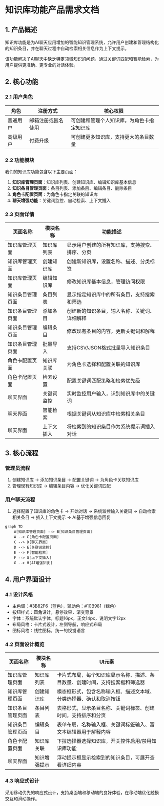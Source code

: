 # 知识库功能产品需求文档

## 1. 产品概述

知识库功能是为AI聊天应用增加的智能知识管理系统，允许用户创建和管理结构化的知识条目，并在聊天过程中自动检索相关信息作为上下文提示。

该功能解决了AI聊天中缺乏特定领域知识的问题，通过关键词匹配和智能检索，为用户提供更准确、更专业的对话体验。

## 2. 核心功能

### 2.1 用户角色

| 角色 | 注册方式 | 核心权限 |
|------|----------|----------|
| 普通用户 | 邮箱注册或匿名使用 | 可创建和管理个人知识库，为角色卡指定知识库 |
| 高级用户 | 付费升级 | 可创建更多知识库，支持更大的条目数量 |

### 2.2 功能模块

我们的知识库功能包含以下主要页面：

1. **知识库管理页面**：知识库列表、创建知识库、编辑知识库基本信息
2. **知识条目管理页面**：条目列表、添加条目、编辑条目、删除条目
3. **角色卡配置页面**：为角色卡指定关联的知识库
4. **聊天增强功能**：关键词监控、自动检索、上下文插入

### 2.3 页面详情

| 页面名称 | 模块名称 | 功能描述 |
|----------|----------|----------|
| 知识库管理页面 | 知识库列表 | 显示用户创建的所有知识库，支持搜索、排序、分页 |
| 知识库管理页面 | 创建知识库 | 创建新知识库，设置名称、描述、分类标签 |
| 知识库管理页面 | 编辑知识库 | 修改知识库基本信息，管理访问权限 |
| 知识条目管理页面 | 条目列表 | 显示指定知识库中的所有条目，支持搜索和筛选 |
| 知识条目管理页面 | 添加条目 | 创建新的知识条目，输入名称、关键词、详细解释 |
| 知识条目管理页面 | 编辑条目 | 修改现有条目的内容，更新关键词和解释 |
| 知识条目管理页面 | 批量导入 | 支持CSV/JSON格式批量导入知识条目 |
| 角色卡配置页面 | 知识库关联 | 为角色卡选择和配置关联的知识库 |
| 角色卡配置页面 | 检索设置 | 配置关键词匹配策略和检索优先级 |
| 聊天界面 | 关键词监控 | 实时监控用户输入，识别知识库中的关键词 |
| 聊天界面 | 智能检索 | 根据关键词从知识库中检索相关条目 |
| 聊天界面 | 上下文插入 | 将检索到的知识条目作为系统提示词插入对话 |

## 3. 核心流程

### 管理员流程
1. 创建知识库 → 添加知识条目 → 配置关键词 → 为角色卡关联知识库
2. 管理现有知识库 → 编辑条目内容 → 优化关键词匹配

### 用户聊天流程
1. 选择配置了知识库的角色卡 → 开始对话 → 系统监控输入关键词 → 自动检索相关条目 → 插入上下文提示 → AI基于增强信息回复

```mermaid
graph TD
    A[知识库管理页面] --> B[知识条目管理页面]
    A --> C[角色卡配置页面]
    C --> D[聊天界面]
    D --> E[关键词监控]
    E --> F[智能检索]
    F --> G[上下文插入]
    G --> H[AI增强回复]
```

## 4. 用户界面设计

### 4.1 设计风格

- 主色调：#3B82F6（蓝色），辅助色：#10B981（绿色）
- 按钮样式：圆角设计，悬停效果，渐变背景
- 字体：系统默认字体，标题16px，正文14px，说明文字12px
- 布局风格：卡片式设计，左侧导航，响应式布局
- 图标风格：线性图标，统一的视觉语言

### 4.2 页面设计概览

| 页面名称 | 模块名称 | UI元素 |
|----------|----------|--------|
| 知识库管理页面 | 知识库列表 | 卡片式布局，每个知识库显示名称、描述、条目数量、创建时间，支持搜索框和筛选器 |
| 知识库管理页面 | 创建知识库 | 模态框形式，包含名称输入框、描述文本域、分类选择器、确认和取消按钮 |
| 知识条目管理页面 | 条目列表 | 表格形式，显示条目名称、关键词标签、创建时间，支持排序和分页 |
| 知识条目管理页面 | 编辑条目 | 表单布局，名称输入框、关键词标签输入、富文本编辑器用于解释内容 |
| 角色卡配置页面 | 知识库关联 | 下拉选择器选择知识库，开关控件启用/禁用知识库功能 |
| 聊天界面 | 知识增强提示 | 浮动提示框显示检索到的知识条目，可展开查看详细内容 |

### 4.3 响应式设计

采用移动优先的响应式设计，支持桌面端和移动端的良好体验，在移动端优化触摸交互和滑动操作。